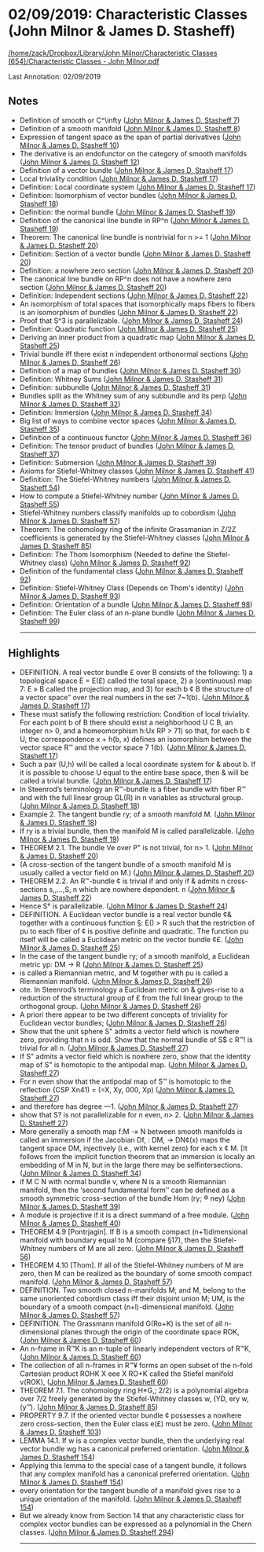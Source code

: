 # 02/09/2019: Characteristic Classes (John Milnor & James D. Stasheff)

<a href='file:////home/zack/Dropbox/Library/John Milnor/Characteristic Classes (654)/Characteristic Classes - John Milnor.pdf' target='_blank'>/home/zack/Dropbox/Library/John Milnor/Characteristic Classes (654)/Characteristic Classes - John Milnor.pdf</a>

Last Annotation: 02/09/2019

## Notes

- Definition of smooth or C^\infty (<a href="file:////home/zack/Dropbox/Library/John Milnor/Characteristic Classes (654)/Characteristic Classes - John Milnor.pdf#page=7" target="_blank">John Milnor & James D. Stasheff 7</a>)
- Definition of a smooth manifold (<a href="file:////home/zack/Dropbox/Library/John Milnor/Characteristic Classes (654)/Characteristic Classes - John Milnor.pdf#page=8" target="_blank">John Milnor & James D. Stasheff 8</a>)
- Expression of tangent space as the span of partial derivatives (<a href="file:////home/zack/Dropbox/Library/John Milnor/Characteristic Classes (654)/Characteristic Classes - John Milnor.pdf#page=10" target="_blank">John Milnor & James D. Stasheff 10</a>)
- The derivative is an endofunctor on the category of smooth manifolds (<a href="file:////home/zack/Dropbox/Library/John Milnor/Characteristic Classes (654)/Characteristic Classes - John Milnor.pdf#page=12" target="_blank">John Milnor & James D. Stasheff 12</a>)
- Definition of a vector bundle (<a href="file:////home/zack/Dropbox/Library/John Milnor/Characteristic Classes (654)/Characteristic Classes - John Milnor.pdf#page=17" target="_blank">John Milnor & James D. Stasheff 17</a>)
- Local triviality condition (<a href="file:////home/zack/Dropbox/Library/John Milnor/Characteristic Classes (654)/Characteristic Classes - John Milnor.pdf#page=17" target="_blank">John Milnor & James D. Stasheff 17</a>)
- Definition: Local coordinate system (<a href="file:////home/zack/Dropbox/Library/John Milnor/Characteristic Classes (654)/Characteristic Classes - John Milnor.pdf#page=17" target="_blank">John Milnor & James D. Stasheff 17</a>)
- Definition: Isomorphism of vector bundles (<a href="file:////home/zack/Dropbox/Library/John Milnor/Characteristic Classes (654)/Characteristic Classes - John Milnor.pdf#page=18" target="_blank">John Milnor & James D. Stasheff 18</a>)
- Definition: the normal bundle (<a href="file:////home/zack/Dropbox/Library/John Milnor/Characteristic Classes (654)/Characteristic Classes - John Milnor.pdf#page=19" target="_blank">John Milnor & James D. Stasheff 19</a>)
- Definition of the canonical line bundle in RP^n (<a href="file:////home/zack/Dropbox/Library/John Milnor/Characteristic Classes (654)/Characteristic Classes - John Milnor.pdf#page=19" target="_blank">John Milnor & James D. Stasheff 19</a>)
- Theorem: The canonical line bundle is nontrivial for n >= 1 (<a href="file:////home/zack/Dropbox/Library/John Milnor/Characteristic Classes (654)/Characteristic Classes - John Milnor.pdf#page=20" target="_blank">John Milnor & James D. Stasheff 20</a>)
- Definition: Section of a vector bundle (<a href="file:////home/zack/Dropbox/Library/John Milnor/Characteristic Classes (654)/Characteristic Classes - John Milnor.pdf#page=20" target="_blank">John Milnor & James D. Stasheff 20</a>)
- Definition: a nowhere zero section (<a href="file:////home/zack/Dropbox/Library/John Milnor/Characteristic Classes (654)/Characteristic Classes - John Milnor.pdf#page=20" target="_blank">John Milnor & James D. Stasheff 20</a>)
- The canonical line bundle on RP^n does not have a nowhere zero section (<a href="file:////home/zack/Dropbox/Library/John Milnor/Characteristic Classes (654)/Characteristic Classes - John Milnor.pdf#page=20" target="_blank">John Milnor & James D. Stasheff 20</a>)
- Definition: Independent sections (<a href="file:////home/zack/Dropbox/Library/John Milnor/Characteristic Classes (654)/Characteristic Classes - John Milnor.pdf#page=22" target="_blank">John Milnor & James D. Stasheff 22</a>)
- An isomorphism of total spaces that isomorphically maps fibers to fibers is an isomorphism of bundles (<a href="file:////home/zack/Dropbox/Library/John Milnor/Characteristic Classes (654)/Characteristic Classes - John Milnor.pdf#page=22" target="_blank">John Milnor & James D. Stasheff 22</a>)
- Proof that S^3 is parallelizable\. (<a href="file:////home/zack/Dropbox/Library/John Milnor/Characteristic Classes (654)/Characteristic Classes - John Milnor.pdf#page=24" target="_blank">John Milnor & James D. Stasheff 24</a>)
- Definition: Quadratic function (<a href="file:////home/zack/Dropbox/Library/John Milnor/Characteristic Classes (654)/Characteristic Classes - John Milnor.pdf#page=25" target="_blank">John Milnor & James D. Stasheff 25</a>)
- Deriving an inner product from a quadratic map (<a href="file:////home/zack/Dropbox/Library/John Milnor/Characteristic Classes (654)/Characteristic Classes - John Milnor.pdf#page=25" target="_blank">John Milnor & James D. Stasheff 25</a>)
- Trivial bundle iff there exist n independent orthonormal sections (<a href="file:////home/zack/Dropbox/Library/John Milnor/Characteristic Classes (654)/Characteristic Classes - John Milnor.pdf#page=26" target="_blank">John Milnor & James D. Stasheff 26</a>)
- Definition of a map of bundles (<a href="file:////home/zack/Dropbox/Library/John Milnor/Characteristic Classes (654)/Characteristic Classes - John Milnor.pdf#page=30" target="_blank">John Milnor & James D. Stasheff 30</a>)
- Definition: Whitney Sums (<a href="file:////home/zack/Dropbox/Library/John Milnor/Characteristic Classes (654)/Characteristic Classes - John Milnor.pdf#page=31" target="_blank">John Milnor & James D. Stasheff 31</a>)
- Definition: subbundle (<a href="file:////home/zack/Dropbox/Library/John Milnor/Characteristic Classes (654)/Characteristic Classes - John Milnor.pdf#page=31" target="_blank">John Milnor & James D. Stasheff 31</a>)
- Bundles split as the Whitney sum of any subbundle and its perp (<a href="file:////home/zack/Dropbox/Library/John Milnor/Characteristic Classes (654)/Characteristic Classes - John Milnor.pdf#page=32" target="_blank">John Milnor & James D. Stasheff 32</a>)
- Definition: Immersion (<a href="file:////home/zack/Dropbox/Library/John Milnor/Characteristic Classes (654)/Characteristic Classes - John Milnor.pdf#page=34" target="_blank">John Milnor & James D. Stasheff 34</a>)
- Big list of ways to combine vector spaces (<a href="file:////home/zack/Dropbox/Library/John Milnor/Characteristic Classes (654)/Characteristic Classes - John Milnor.pdf#page=35" target="_blank">John Milnor & James D. Stasheff 35</a>)
- Definition of a continuous functor (<a href="file:////home/zack/Dropbox/Library/John Milnor/Characteristic Classes (654)/Characteristic Classes - John Milnor.pdf#page=36" target="_blank">John Milnor & James D. Stasheff 36</a>)
- Definition: The tensor product of bundles (<a href="file:////home/zack/Dropbox/Library/John Milnor/Characteristic Classes (654)/Characteristic Classes - John Milnor.pdf#page=37" target="_blank">John Milnor & James D. Stasheff 37</a>)
- Definition: Submersion (<a href="file:////home/zack/Dropbox/Library/John Milnor/Characteristic Classes (654)/Characteristic Classes - John Milnor.pdf#page=39" target="_blank">John Milnor & James D. Stasheff 39</a>)
- Axioms for Stiefel-Whitney classes (<a href="file:////home/zack/Dropbox/Library/John Milnor/Characteristic Classes (654)/Characteristic Classes - John Milnor.pdf#page=41" target="_blank">John Milnor & James D. Stasheff 41</a>)
- Definition: The Stiefel-Whitney numbers (<a href="file:////home/zack/Dropbox/Library/John Milnor/Characteristic Classes (654)/Characteristic Classes - John Milnor.pdf#page=54" target="_blank">John Milnor & James D. Stasheff 54</a>)
- How to compute a Stiefel-Whitney number (<a href="file:////home/zack/Dropbox/Library/John Milnor/Characteristic Classes (654)/Characteristic Classes - John Milnor.pdf#page=55" target="_blank">John Milnor & James D. Stasheff 55</a>)
- Stiefel-Whitney numbers classify manifolds up to cobordism (<a href="file:////home/zack/Dropbox/Library/John Milnor/Characteristic Classes (654)/Characteristic Classes - John Milnor.pdf#page=57" target="_blank">John Milnor & James D. Stasheff 57</a>)
- Theorem: The cohomology ring of the infinite Grassmanian in Z/2Z coefficients is generated by the Stiefel-Whitney classes (<a href="file:////home/zack/Dropbox/Library/John Milnor/Characteristic Classes (654)/Characteristic Classes - John Milnor.pdf#page=85" target="_blank">John Milnor & James D. Stasheff 85</a>)
- Definition: The Thom Isomorphism \(Needed to define the Stiefel-Whitney class\) (<a href="file:////home/zack/Dropbox/Library/John Milnor/Characteristic Classes (654)/Characteristic Classes - John Milnor.pdf#page=92" target="_blank">John Milnor & James D. Stasheff 92</a>)
- Definition of the fundamental class (<a href="file:////home/zack/Dropbox/Library/John Milnor/Characteristic Classes (654)/Characteristic Classes - John Milnor.pdf#page=92" target="_blank">John Milnor & James D. Stasheff 92</a>)
- Definition: Stiefel-Whitney Class \(Depends on Thom's identity\) (<a href="file:////home/zack/Dropbox/Library/John Milnor/Characteristic Classes (654)/Characteristic Classes - John Milnor.pdf#page=93" target="_blank">John Milnor & James D. Stasheff 93</a>)
- Definition: Orientation of a bundle (<a href="file:////home/zack/Dropbox/Library/John Milnor/Characteristic Classes (654)/Characteristic Classes - John Milnor.pdf#page=98" target="_blank">John Milnor & James D. Stasheff 98</a>)
- Definition: The Euler class of an n-plane bundle (<a href="file:////home/zack/Dropbox/Library/John Milnor/Characteristic Classes (654)/Characteristic Classes - John Milnor.pdf#page=99" target="_blank">John Milnor & James D. Stasheff 99</a>)<hr>

## Highlights

- DEFINITION\. A real vector bundle £ over B consists of the following: 1\) a topological space E = E\(£\) called the total space, 2\) a \(continuous\) map 7: E » B called the projection map, and 3\) for each b ¢ B the structure of a vector space” over the real numbers in the set 7~1\(b\)\. (<a href="file:////home/zack/Dropbox/Library/John Milnor/Characteristic Classes (654)/Characteristic Classes - John Milnor.pdf#page=17" target="_blank">John Milnor & James D. Stasheff 17</a>)
- These must satisfy the following restriction: Condition of local triviality\. For each point b of B there should exist a neighborhood U C B, an integer n> 0, and a homeomorphism h:Ux RP > 71\) so that, for each b ¢ U, the correspondence x + h\(b, x\) defines an isomorphism between the vector space R™ and the vector space 7 1\(b\)\. (<a href="file:////home/zack/Dropbox/Library/John Milnor/Characteristic Classes (654)/Characteristic Classes - John Milnor.pdf#page=17" target="_blank">John Milnor & James D. Stasheff 17</a>)
- Such a pair \(U,h\) will be called a local coordinate system for & about b\. If it is possible to choose U equal to the entire base space, then & will be called a trivial bundle\. (<a href="file:////home/zack/Dropbox/Library/John Milnor/Characteristic Classes (654)/Characteristic Classes - John Milnor.pdf#page=17" target="_blank">John Milnor & James D. Stasheff 17</a>)
- In Steenrod’s terminology an R™-bundle is a fiber bundle with fiber R™ and with the full linear group GL\(R\) in n variables as structural group\. (<a href="file:////home/zack/Dropbox/Library/John Milnor/Characteristic Classes (654)/Characteristic Classes - John Milnor.pdf#page=18" target="_blank">John Milnor & James D. Stasheff 18</a>)
- Example 2\. The tangent bundle ry; of a smooth manifold M\. (<a href="file:////home/zack/Dropbox/Library/John Milnor/Characteristic Classes (654)/Characteristic Classes - John Milnor.pdf#page=18" target="_blank">John Milnor & James D. Stasheff 18</a>)
- If ry is a trivial bundle, then the manifold M is called parallelizable\. (<a href="file:////home/zack/Dropbox/Library/John Milnor/Characteristic Classes (654)/Characteristic Classes - John Milnor.pdf#page=19" target="_blank">John Milnor & James D. Stasheff 19</a>)
- THEOREM 2\.1\. The bundle Ve over P" is not trivial, for n> 1\. (<a href="file:////home/zack/Dropbox/Library/John Milnor/Characteristic Classes (654)/Characteristic Classes - John Milnor.pdf#page=20" target="_blank">John Milnor & James D. Stasheff 20</a>)
- \(A cross-section of the tangent bundle of a smooth manifold M is usually called a vector field on M\.\) (<a href="file:////home/zack/Dropbox/Library/John Milnor/Characteristic Classes (654)/Characteristic Classes - John Milnor.pdf#page=20" target="_blank">John Milnor & James D. Stasheff 20</a>)
- THEOREM 2\.2\. An R™-bundle ¢ is trivial if and only if & admits n cross-sections s,,\.\.\.,S, n which are nowhere dependent\. n (<a href="file:////home/zack/Dropbox/Library/John Milnor/Characteristic Classes (654)/Characteristic Classes - John Milnor.pdf#page=22" target="_blank">John Milnor & James D. Stasheff 22</a>)
- Hence S° is parallelizable\. (<a href="file:////home/zack/Dropbox/Library/John Milnor/Characteristic Classes (654)/Characteristic Classes - John Milnor.pdf#page=24" target="_blank">John Milnor & James D. Stasheff 24</a>)
- DEFINITION\. A Euclidean vector bundle is a real vector bundle ¢& together with a continuous function §: E\(\) > R such that the restriction of pu to each fiber of ¢ is positive definite and quadratic\. The function pu itself will be called a Euclidean metric on the vector bundle ¢£\. (<a href="file:////home/zack/Dropbox/Library/John Milnor/Characteristic Classes (654)/Characteristic Classes - John Milnor.pdf#page=25" target="_blank">John Milnor & James D. Stasheff 25</a>)
- In the case of the tangent bundle ry; of a smooth manifold, a Euclidean metric yp: DM -> R (<a href="file:////home/zack/Dropbox/Library/John Milnor/Characteristic Classes (654)/Characteristic Classes - John Milnor.pdf#page=25" target="_blank">John Milnor & James D. Stasheff 25</a>)
- is called a Riemannian metric, and M together with pu is called a Riemannian manifold\. (<a href="file:////home/zack/Dropbox/Library/John Milnor/Characteristic Classes (654)/Characteristic Classes - John Milnor.pdf#page=26" target="_blank">John Milnor & James D. Stasheff 26</a>)
- ote\. In Steenrod’s terminology a Euclidean metric on & gives-rise to a reduction of the structural group of £ from the full linear group to the orthogonal group\. (<a href="file:////home/zack/Dropbox/Library/John Milnor/Characteristic Classes (654)/Characteristic Classes - John Milnor.pdf#page=26" target="_blank">John Milnor & James D. Stasheff 26</a>)
- A priori there appear to be two different concepts of triviality for Euclidean vector bundles; (<a href="file:////home/zack/Dropbox/Library/John Milnor/Characteristic Classes (654)/Characteristic Classes - John Milnor.pdf#page=26" target="_blank">John Milnor & James D. Stasheff 26</a>)
- Show that the unit sphere S" admits a vector field which is nowhere zero, providing that n is odd\. Show that the normal bundle of S$ c R™! is trivial for all n\. (<a href="file:////home/zack/Dropbox/Library/John Milnor/Characteristic Classes (654)/Characteristic Classes - John Milnor.pdf#page=27" target="_blank">John Milnor & James D. Stasheff 27</a>)
- If S" admits a vector field which is nowhere zero, show that the identity map of S" is homotopic to the antipodal map\. (<a href="file:////home/zack/Dropbox/Library/John Milnor/Characteristic Classes (654)/Characteristic Classes - John Milnor.pdf#page=27" target="_blank">John Milnor & James D. Stasheff 27</a>)
- For n even show that the antipodal map of S™ is homotopic to the reflection {CSP Xn41\) = \(=X, Xy, 000, Xp\) (<a href="file:////home/zack/Dropbox/Library/John Milnor/Characteristic Classes (654)/Characteristic Classes - John Milnor.pdf#page=27" target="_blank">John Milnor & James D. Stasheff 27</a>)
- and therefore has degree —1\. (<a href="file:////home/zack/Dropbox/Library/John Milnor/Characteristic Classes (654)/Characteristic Classes - John Milnor.pdf#page=27" target="_blank">John Milnor & James D. Stasheff 27</a>)
- show that S? is not parallelizable for n even, n> 2\. (<a href="file:////home/zack/Dropbox/Library/John Milnor/Characteristic Classes (654)/Characteristic Classes - John Milnor.pdf#page=27" target="_blank">John Milnor & James D. Stasheff 27</a>)
- More generally a smooth map f:M -» N between smooth manifolds is called an immersion if the Jacobian Df, : DM, -> DN¢\(x\) maps the tangent space DM, injectively \(i\.e\., with kernel zero\) for each x ¢ M\. [It follows from the implicit function theorem that an immersion is locally an embedding of M in N, but in the large there may be selfintersections\. (<a href="file:////home/zack/Dropbox/Library/John Milnor/Characteristic Classes (654)/Characteristic Classes - John Milnor.pdf#page=34" target="_blank">John Milnor & James D. Stasheff 34</a>)
- if M C N with normal bundle v, where N is a smooth Riemannian manifold, then the ‘second fundamental form’’ can be defined as a smooth symmetric cross-section of the bundle Hom \(ry; ® ney\) (<a href="file:////home/zack/Dropbox/Library/John Milnor/Characteristic Classes (654)/Characteristic Classes - John Milnor.pdf#page=39" target="_blank">John Milnor & James D. Stasheff 39</a>)
- A module is projective if it is a direct summand of a free module\. (<a href="file:////home/zack/Dropbox/Library/John Milnor/Characteristic Classes (654)/Characteristic Classes - John Milnor.pdf#page=40" target="_blank">John Milnor & James D. Stasheff 40</a>)
- THEOREM 4\.9 [Pontrjagin]\. If B is a smooth compact \(n+1\)dimensional manifold with boundary equal to M \(compare §17\), then the Stiefel-Whitney numbers of M are all zero\. (<a href="file:////home/zack/Dropbox/Library/John Milnor/Characteristic Classes (654)/Characteristic Classes - John Milnor.pdf#page=56" target="_blank">John Milnor & James D. Stasheff 56</a>)
- THEOREM 4\.10 [Thom]\. If all of the Stiefel-Whitney numbers of M are zero, then M can be realized as the boundary of some smooth compact manifold\. (<a href="file:////home/zack/Dropbox/Library/John Milnor/Characteristic Classes (654)/Characteristic Classes - John Milnor.pdf#page=57" target="_blank">John Milnor & James D. Stasheff 57</a>)
- DEFINITION\. Two smooth closed n-manifolds M; and M, belong to the same unoriented cobordism class iff their disjoint union M; UM, is the boundary of a smooth compact \(n+l\)-dimensional manifold\. (<a href="file:////home/zack/Dropbox/Library/John Milnor/Characteristic Classes (654)/Characteristic Classes - John Milnor.pdf#page=57" target="_blank">John Milnor & James D. Stasheff 57</a>)
- DEFINITION\. The Grassmann manifold G\(Ro+K\) is the set of all n-dimensional planes through the origin of the coordinate space ROK, (<a href="file:////home/zack/Dropbox/Library/John Milnor/Characteristic Classes (654)/Characteristic Classes - John Milnor.pdf#page=60" target="_blank">John Milnor & James D. Stasheff 60</a>)
- An n-frame in R™K is an n-tuple of linearly independent vectors of R™K, (<a href="file:////home/zack/Dropbox/Library/John Milnor/Characteristic Classes (654)/Characteristic Classes - John Milnor.pdf#page=60" target="_blank">John Milnor & James D. Stasheff 60</a>)
- The collection of all n-frames in R™¥ forms an open subset of the n-fold Cartesian product ROHK X eee X RO+K called the Stiefel manifold v\(ROK\), (<a href="file:////home/zack/Dropbox/Library/John Milnor/Characteristic Classes (654)/Characteristic Classes - John Milnor.pdf#page=60" target="_blank">John Milnor & James D. Stasheff 60</a>)
- THEOREM 7\.1\. The cohomology ring H\*G,; 2/2\) is a polynomial algebra over 7/2 freely generated by the Stiefel-Whitney classes w, \(YD, ery w,\(y™\)\. (<a href="file:////home/zack/Dropbox/Library/John Milnor/Characteristic Classes (654)/Characteristic Classes - John Milnor.pdf#page=85" target="_blank">John Milnor & James D. Stasheff 85</a>)
- PROPERTY 9\.7\. If the oriented vector bundle ¢ possesses a nowhere zero cross-section, then the Euler class e\(£\) must be zero\. (<a href="file:////home/zack/Dropbox/Library/John Milnor/Characteristic Classes (654)/Characteristic Classes - John Milnor.pdf#page=103" target="_blank">John Milnor & James D. Stasheff 103</a>)
- LEMMA 14\.1\. If w is a complex vector bundle, then the underlying real vector bundle wg has a canonical preferred orientation\. (<a href="file:////home/zack/Dropbox/Library/John Milnor/Characteristic Classes (654)/Characteristic Classes - John Milnor.pdf#page=154" target="_blank">John Milnor & James D. Stasheff 154</a>)
- Applying this lemma to the special case of a tangent bundle, it follows that any complex manifold has a canonical preferred orientation\. (<a href="file:////home/zack/Dropbox/Library/John Milnor/Characteristic Classes (654)/Characteristic Classes - John Milnor.pdf#page=154" target="_blank">John Milnor & James D. Stasheff 154</a>)
- every orientation for the tangent bundle of a manifold gives rise to a unique orientation of the manifold\. (<a href="file:////home/zack/Dropbox/Library/John Milnor/Characteristic Classes (654)/Characteristic Classes - John Milnor.pdf#page=154" target="_blank">John Milnor & James D. Stasheff 154</a>)
- But we already know from Section 14 that any characteristic class for complex vector bundles can be expressed as a polynomial in the Chern classes\. (<a href="file:////home/zack/Dropbox/Library/John Milnor/Characteristic Classes (654)/Characteristic Classes - John Milnor.pdf#page=294" target="_blank">John Milnor & James D. Stasheff 294</a>)<hr>


